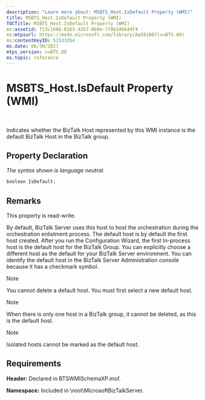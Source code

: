 ```yaml
---
description: "Learn more about: MSBTS_Host.IsDefault Property (WMI)"
title: MSBTS_Host.IsDefault Property (WMI)
TOCTitle: MSBTS_Host.IsDefault Property (WMI)
ms:assetid: f13c1666-0263-42b7-8b0e-770b246b44f4
ms:mtpsurl: https://msdn.microsoft.com/library/Aa561867(v=BTS.80)
ms:contentKeyID: 51533354
ms.date: 08/30/2017
mtps_version: v=BTS.80
ms.topic: reference
---
```


# MSBTS\_Host.IsDefault Property (WMI)

 

Indicates whether the BizTalk Host represented by this WMI instance is the default BizTalk Host in the BizTalk group.

## Property Declaration

*The syntax shown is language neutral.*

```C#
boolean IsDefault;  
```

## Remarks

This property is read-write.

By default, BizTalk Server uses this host to host the orchestration during the orchestration enlistment process. The default host is by default the first host created. After you run the Configuration Wizard, the first In-process host is the default host for the BizTalk Group. You can explicitly choose a different host as the default for your BizTalk Server environment. You can identify the default host in the BizTalk Server Administration console because it has a checkmark symbol.


> [!NOTE]
> <P>You cannot delete a default host. You must first select a new default host.</P>




> [!NOTE]
> <P>When there is only one host in a BizTalk group, it cannot be deleted, as this is the default host.</P>




> [!NOTE]
> <P>Isolated hosts cannot be marked as the default host.</P>



## Requirements

**Header:** Declared in BTSWMISchemaXP.mof.

**Namespace:** Included in \\root\\MicrosoftBizTalkServer.

